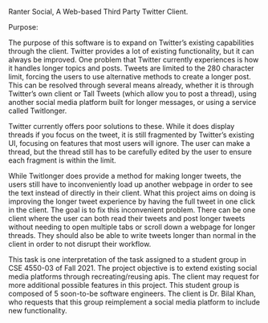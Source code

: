 Ranter Social, A Web-based Third Party Twitter Client.

Purpose:

The purpose of this software is to expand on Twitter’s existing capabilities through the client. Twitter provides a lot of existing functionality, but it can always be improved. One problem that Twitter currently experiences is how it handles longer topics and posts. Tweets are limited to the 280 character limit, forcing the users to use alternative methods to create a longer post. This can be resolved through several means already, whether it is through Twitter’s own client or Tall Tweets (which allow you to post a thread), using another social media platform built for longer messages, or using a service called Twitlonger. 

Twitter currently offers poor solutions to these. While it does display threads if you focus on the tweet, it is still fragmented by Twitter’s existing UI, focusing on features that most users will ignore. The user can make a thread, but the thread still has to be carefully edited by the user to ensure each fragment is within the limit.

While Twitlonger does provide a method for making longer tweets, the users still have to inconveniently load up another webpage in order to see the text instead of directly in their client. What this project aims on doing is improving the longer tweet experience by having the full tweet in one click in the client. The goal is to fix this inconvenient problem. There can be one client where the user can both read their tweets and post longer tweets without needing to open multiple tabs or scroll down a webpage for longer threads. They should also be able to write tweets longer than normal in the client in order to not disrupt their workflow. 

This task is one interpretation of the task assigned to a student group in CSE 4550-03 of Fall 2021. The project objective is to extend existing social media platforms through recreating/reusing apis. The client may request for more additional possible features in this project. This student group is composed of 5 soon-to-be software engineers. The client is Dr. Bilal Khan, who requests that this group reimplement a social media platform to include new functionality.